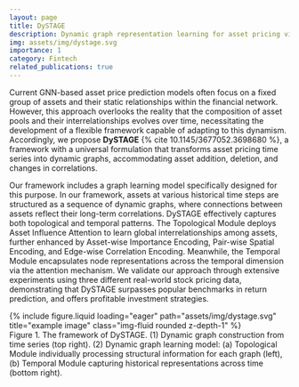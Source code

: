 ```yaml
---
layout: page
title: DySTAGE
description: Dynamic graph representation learning for asset pricing via spatio-temporal attention and graph encodings
img: assets/img/dystage.svg
importance: 1
category: Fintech
related_publications: true
---
```


Current GNN-based asset price prediction models often focus on a fixed group of assets and their static relationships within the financial network. However, this approach overlooks the reality that the composition of asset pools and their interrelationships evolves over time, necessitating the development of a flexible framework capable of adapting to this dynamism. Accordingly, we propose **DySTAGE** {% cite 10.1145/3677052.3698680 %}, a framework with a universal formulation that transforms asset pricing time series into dynamic graphs, accommodating asset addition, deletion, and changes in correlations. 

Our framework includes a graph learning model specifically designed for this purpose. In our framework, assets at various historical time steps are structured as a sequence of dynamic graphs, where connections between assets reflect their long-term correlations. DySTAGE effectively captures both topological and temporal patterns. The Topological Module deploys Asset Influence Attention to learn global interrelationships among assets, further enhanced by Asset-wise Importance Encoding, Pair-wise Spatial Encoding, and Edge-wise Correlation Encoding. Meanwhile, the Temporal Module encapsulates node representations across the temporal dimension via the attention mechanism. We validate our approach through extensive experiments using three different real-world stock pricing data, demonstrating that DySTAGE surpasses popular benchmarks in return prediction, and offers profitable investment strategies.

<div class="row">
    <div class="col-sm mt-3 mt-md-0">
        {% include figure.liquid loading="eager" path="assets/img/dystage.svg" title="example image" class="img-fluid rounded z-depth-1" %}
    </div>
</div>
<div class="caption">
    Figure 1. The framework of DySTAGE. (1) Dynamic graph construction from time series (top right). (2) Dynamic graph learning model: (a) Topological Module individually processing structural information for each graph (left), (b) Temporal Module capturing historical representations across time (bottom right).

</div>